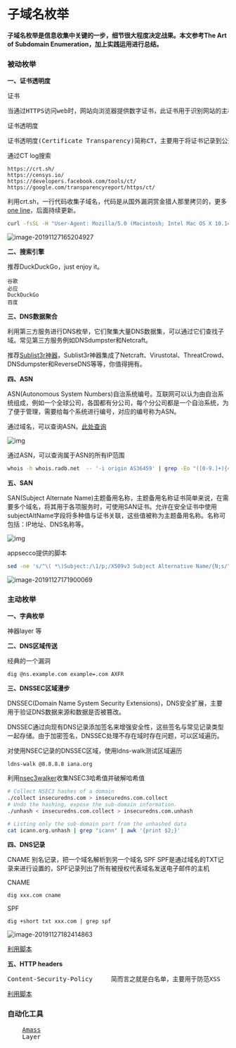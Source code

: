 # 子域名枚举

**子域名枚举是信息收集中关键的一步，细节很大程度决定战果。本文参考The Art of Subdomain Enumeration，加上实践运用进行总结。**

### **被动枚举**

**一、证书透明度**

证书

<pre>当通过HTTPS访问web时，网站向浏览器提供数字证书，此证书用于识别网站的主机名，由证书颁发机构(CA,Certificate Authority)颁发。</pre>



证书透明度

<pre>证书透明度(Certificate Transparency)简称CT，主要用于将证书记录到公开的[CT log](https://www.certificate-transparency.org/known-logs)中，日志可以被任何人浏览。 </pre>

 通过CT log搜索 

```
https://crt.sh/
https://censys.io/
https://developers.facebook.com/tools/ct/
https://google.com/transparencyreport/https/ct/
```

利用crt.sh，一行代码收集子域名，代码是从国外漏洞赏金猎人那里拷贝的，更多[one line](https://github.com/mark-zh/BugBountyTips/blob/master/信息收集/one-line.md)，后面持续更新。 

```bash
curl -fsSL -H "User-Agent: Mozilla/5.0 (Macintosh; Intel Mac OS X 10.14; rv:69.0) Gecko/20100101 Firefox/69.0" "https://crt.sh/?CN=%25.github.com" | sort -n | uniq -c | grep -o -P '(?<=\<TD\>).*(?=\<\/TD\>)' | sed -e '/white-space:normal/d'
```

![image-20191127165204927](C:\Users\wubo\MyNote\Images\image-20191127165204927.png)

**二、搜索引擎**

推荐DuckDuckGo，just enjoy it。 

```
谷歌
必应
DuckDuckGo
百度
```

**三、DNS数据聚合**

利用第三方服务进行DNS枚举，它们聚集大量DNS数据集，可以通过它们查找子域。常见第三方服务例如DNSdumpster和Netcraft。 

推荐[Sublist3r神器](https://github.com/aboul3la/Sublist3r)，Sublist3r神器集成了Netcraft、Virustotal、ThreatCrowd、DNSdumpster和ReverseDNS等等，你值得拥有。 

**四、ASN**

ASN(Autonomous System Numbers)自治系统编号。互联网可以认为由自治系统组成，例如一个全球公司，各国都有分公司，每个分公司都是一个自治系统，为了便于管理，需要给每个系统进行编号，对应的编号称为ASN。

通过域名，可以查询ASN。[此处查询](https://bgp.he.net/)

 ![img](C:\Users\wubo\MyNote\Images\1574049064_5dd2152829d46.jpg!small) 

 通过ASN，可以查询属于ASN的所有IP范围 

```bash
whois -h whois.radb.net  -- '-i origin AS36459' | grep -Eo "([0-9.]+){4}/[0-9]+" | uniq
```

**五、SAN**

SAN(Subject Alternate Name)主题备用名称，主题备用名称证书简单来说，在需要多个域名，将其用于各项服务时，可使用SAN证书。允许在安全证书中使用subjectAltName字段将多种值与证书关联，这些值被称为主题备用名称。名称可包括：IP地址、DNS名称等。 

 ![img](C:\Users\wubo\MyNote\Images\1574049162_5dd2158a9cd01.jpg!small) 

appsecco提供的脚本 

```bash
sed -ne 's/^\( *\)Subject:/\1/p;/X509v3 Subject Alternative Name/{N;s/^.*\n//;:a;s/^\( *\)\(.*\), /\1\2\n\1/;ta;p;q; }' < <(openssl x509 -noout -text -in <(openssl s_client -ign_eof 2>/dev/null <<<$'HEAD / HTTP/1.0\r\n\r' \-connect xx.com:443))
```

![image-20191127171900069](C:\Users\wubo\MyNote\Images\image-20191127171900069.png)

### **主动枚举**

**一、字典枚举**

神器layer 等

**二、DNS区域传送**

经典的一个漏洞

```
dig @ns.example.com example=.com AXFR
```

**三、DNSSEC区域漫步**

DNSSEC(Domain Name System Security Extensions)，DNS安全扩展，主要用于验证DNS数据来源和数据是否被篡改。

DNSSEC通过向现有DNS记录添加签名来增强安全性，这些签名与常见记录类型一起存储。由于加密签名，DNSSEC处理不存在域时存在问题，可以区域遍历。

对使用NSEC记录的DNSSEC区域，使用ldns-walk测试区域遍历

```
ldns-walk @8.8.8.8 iana.org
```

利用[nsec3walker](https://dnscurve.org/nsec3walker.html)收集NSEC3哈希值并破解哈希值

```bash
# Collect NSEC3 hashes of a domain
./collect insecuredns.com > insecuredns.com.collect
# Undo the hashing, expose the sub-domain information.
./unhash < insecuredns.com.collect > insecuredns.com.unhash
```

```bash
# Listing only the sub-domain part from the unhashed data
cat icann.org.unhash | grep "icann" | awk '{print $2;}'
```

**四、DNS记录**

<p>
    CNAME   别名记录，把一个域名解析到另一个域名 
    SPF     SPF是通过域名的TXT记录来进行设置的，SPF记录列出了所有被授权代表域名发送电子邮件的主机
</p>

CNAME

```
dig xxx.com cname
```

SPF

```
dig +short txt xxx.com | grep spf
```

![image-20191127182414863](C:\Users\wubo\MyNote\Images\image-20191127182414863.png)

[利用脚本](https://github.com/0xbharath/assets-from-spf) 

**五、HTTP headers**

<pre>Content-Security-Policy     简而言之就是白名单，主要用于防范XSS</pre>

[利用脚本](https://github.com/0xbharath/domains-from-csp)

### **自动化工具**

<pre>    <a href="https://github.com/OWASP/Amass">Amass</a><br/>    Layer</pre>



